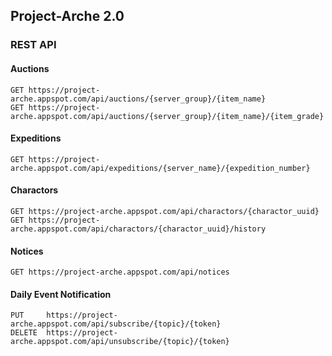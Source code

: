 ## Project-Arche 2.0

### REST API

#### Auctions
```
GET https://project-arche.appspot.com/api/auctions/{server_group}/{item_name}
GET https://project-arche.appspot.com/api/auctions/{server_group}/{item_name}/{item_grade}
```

#### Expeditions
```
GET https://project-arche.appspot.com/api/expeditions/{server_name}/{expedition_number}
```

#### Charactors
```
GET https://project-arche.appspot.com/api/charactors/{charactor_uuid}
GET https://project-arche.appspot.com/api/charactors/{charactor_uuid}/history
```

#### Notices
```
GET https://project-arche.appspot.com/api/notices

```

#### Daily Event Notification
```
PUT     https://project-arche.appspot.com/api/subscribe/{topic}/{token}
DELETE  https://project-arche.appspot.com/api/unsubscribe/{topic}/{token}
```
